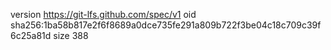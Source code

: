 version https://git-lfs.github.com/spec/v1
oid sha256:1ba58b817e2f6f8689a0dce735fe291a809b722f3be04c18c709c39f6c25a81d
size 388
